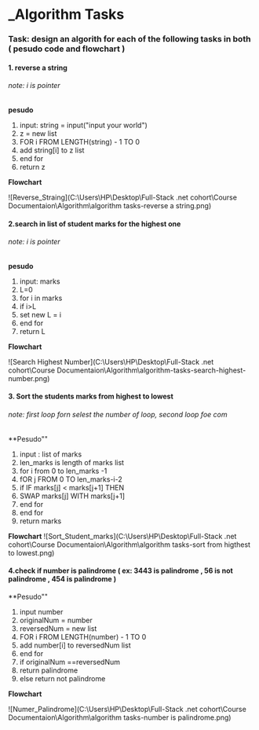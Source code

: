 # _**Algorithm Tasks**

### Task: design an algorith for each of the following tasks in both ( pesudo code and flowchart )

#### 1. reverse a string     
###### note: i is pointer

**pesudo**

1. input: string = input("input your world")
2. z = new list
3. FOR i FROM LENGTH(string) - 1 TO 0
4. add string[i] to z list 
5. end for
6. return z

 **Flowchart**

![Reverse_Straing](C:\Users\HP\Desktop\Full-Stack .net cohort\Course Documentaion\Algorithm\algorithm tasks-reverse a string.png)

 #### 2.search in list of student marks for the highest one
 ###### note: i is pointer
**pesudo**
1. input: marks 
2. L=0
3. for i in marks
4. if i>L
5. set new L = i
6. end for
7. return L

**Flowchart**

![Search Highest Number](C:\Users\HP\Desktop\Full-Stack .net cohort\Course Documentaion\Algorithm\algorithm-tasks-search-highest-number.png)


#### 3. Sort the students marks from highest to lowest    
###### note: first loop forn selest the number of loop, second loop foe com
**Pesudo""
1. input : list of marks
2. len_marks is length of marks list
3. for i from 0 to len_marks -1
4. fOR j FROM 0 TO len_marks-i-2
5. if IF marks[j] < marks[j+1] THEN
6. SWAP marks[j] WITH marks[j+1]
7. end for 
8. end for 
9. return marks

**Flowchart**
![Sort_Student_marks](C:\Users\HP\Desktop\Full-Stack .net cohort\Course Documentaion\Algorithm\algorithm tasks-sort from higthest to lowest.png)

#### 4.check if number is palindrome ( ex: 3443 is palindrome , 56 is not palindrome , 454 is palindrome )
**Pesudo""

1. input number
2. originalNum = number
3. reversedNum = new list
4. FOR i FROM LENGTH(number) - 1 TO 0
5. add number[i] to reversedNum list 
6. end for
7. if originalNum ==reversedNum
8. return palindrome
9. else return  not palindrome

**Flowchart**

![Numer_Palindrome](C:\Users\HP\Desktop\Full-Stack .net cohort\Course Documentaion\Algorithm\algorithm tasks-number is palindrome.png)